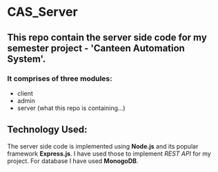 # CAS_Server

## This repo contain the server side code for my semester project - 'Canteen Automation System'.

### It comprises of three modules:

- client
- admin
- server (what this repo is containing...)

## Technology Used:

The server side code is implemented using **Node.js** and its popular framework **Express.js**. I have used those to implement _REST API_ for my project. For database I have used **MonogoDB**.
